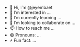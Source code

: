 - 👋 Hi, I’m @jeyembaet
- 👀 I’m interested in ...
- 🌱 I’m currently learning ...
- 💞️ I’m looking to collaborate on ...
- 📫 How to reach me ...
- 😄 Pronouns: ...
- ⚡ Fun fact: ...

<!---
jeyembaet/jeyembaet is a ✨ special ✨ repository because its `README.md` (this file) appears on your GitHub profile.
You can click the Preview link to take a look at your changes.
--->
